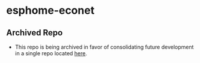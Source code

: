 # esphome-econet

## Archived Repo
- This repo is being archived in favor of consolidating future development in a single repo located [here](https://github.com/esphome-econet/esphome-econet).

